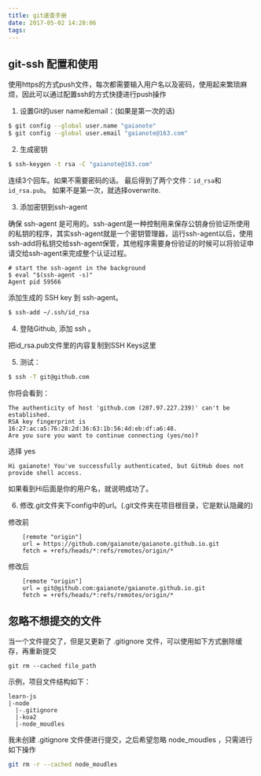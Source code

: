 ```yaml
---
title: git速查手册
date: 2017-05-02 14:28:06
tags:
---
```


## git-ssh 配置和使用

使用https的方式push文件，每次都需要输入用户名以及密码，使用起来繁琐麻烦，因此可以通过配置ssh的方式快捷进行push操作

1. 设置Git的user name和email：(如果是第一次的话)

```bash
$ git config --global user.name "gaianote"
$ git config --global user.email "gaianote@163.com"
```

2. 生成密钥

```bash
$ ssh-keygen -t rsa -C "gaianote@163.com"
```

连续3个回车。如果不需要密码的话。
最后得到了两个文件：`id_rsa`和`id_rsa.pub`。
如果不是第一次，就选择overwrite.

3. 添加密钥到ssh-agent

确保 ssh-agent 是可用的。ssh-agent是一种控制用来保存公钥身份验证所使用的私钥的程序，其实ssh-agent就是一个密钥管理器，运行ssh-agent以后，使用ssh-add将私钥交给ssh-agent保管，其他程序需要身份验证的时候可以将验证申请交给ssh-agent来完成整个认证过程。

```
# start the ssh-agent in the background
$ eval "$(ssh-agent -s)"
Agent pid 59566
```
添加生成的 SSH key 到 ssh-agent。

```bash
$ ssh-add ~/.ssh/id_rsa
```

4. 登陆Github, 添加 ssh 。

把id_rsa.pub文件里的内容复制到SSH Keys这里


5. 测试：

```bash
$ ssh -T git@github.com
```
你将会看到：

```
The authenticity of host 'github.com (207.97.227.239)' can't be established.
RSA key fingerprint is 16:27:ac:a5:76:28:2d:36:63:1b:56:4d:eb:df:a6:48.
Are you sure you want to continue connecting (yes/no)?
```
选择 yes

```
Hi gaianote! You've successfully authenticated, but GitHub does not provide shell access.
```
如果看到Hi后面是你的用户名，就说明成功了。

6. 修改.git文件夹下config中的url。(.git文件夹在项目根目录，它是默认隐藏的)

修改前

```
    [remote "origin"]
    url = https://github.com/gaianote/gaianote.github.io.git
    fetch = +refs/heads/*:refs/remotes/origin/*
```

修改后

```
    [remote "origin"]
    url = git@github.com:gaianote/gaianote.github.io.git
    fetch = +refs/heads/*:refs/remotes/origin/*
```
## 忽略不想提交的文件

当一个文件提交了，但是又更新了 .gitignore 文件，可以使用如下方式删除缓存，再重新提交

```
git rm --cached file_path
```

示例，项目文件结构如下：

```
learn-js
|-node
  |-.gitignore
  |-koa2
  |-node_moudles
```

我未创建 .gitignore 文件便进行提交，之后希望忽略 node_moudles ，只需进行如下操作

```bash
git rm -r --cached node_moudles
```
